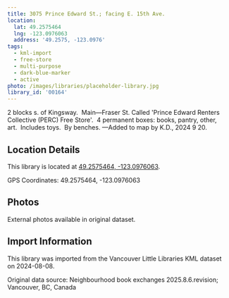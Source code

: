 ```yaml
---
title: 3075 Prince Edward St.; facing E. 15th Ave.
location:
  lat: 49.2575464
  lng: -123.0976063
  address: '49.2575, -123.0976'
tags:
  - kml-import
  - free-store
  - multi-purpose
  - dark-blue-marker
  - active
photo: /images/libraries/placeholder-library.jpg
library_id: '00164'
---
```

2 blocks s. of Kingsway.  Main—Fraser St.
Called 'Prince Edward Renters Collective (PERC) 
Free Store'.  4 permanent boxes: books, pantry, other, art.  Includes toys.  By benches.
—Added to map by K.D., 2024 9 20. 

## Location Details

This library is located at [49.2575464, -123.0976063](https://www.google.com/maps?q=49.2575464,-123.0976063).

GPS Coordinates: 49.2575464, -123.0976063

## Photos

External photos available in original dataset.

## Import Information

This library was imported from the Vancouver Little Libraries KML dataset on 2024-08-08.

Original data source: Neighbourhood book exchanges 2025.8.6.revision; Vancouver, BC, Canada
